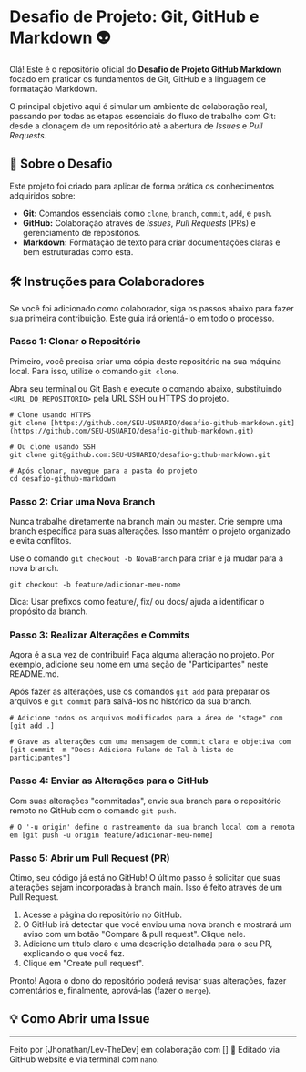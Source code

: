 # Desafio de Projeto: Git, GitHub e Markdown 👽

Olá! Este é o repositório oficial do **Desafio de Projeto GitHub Markdown** focado em praticar os fundamentos de Git, GitHub e a linguagem de formatação Markdown.

O principal objetivo aqui é simular um ambiente de colaboração real, passando por todas as etapas essenciais do fluxo de trabalho com Git: desde a clonagem de um repositório até a abertura de _Issues_ e _Pull Requests_.

## 🚀 Sobre o Desafio

Este projeto foi criado para aplicar de forma prática os conhecimentos adquiridos sobre:
* **Git:** Comandos essenciais como `clone`, `branch`, `commit`, `add`, e `push`.
* **GitHub:** Colaboração através de _Issues_, _Pull Requests_ (PRs) e gerenciamento de repositórios.
* **Markdown:** Formatação de texto para criar documentações claras e bem estruturadas como esta.

## 🛠️ Instruções para Colaboradores

Se você foi adicionado como colaborador, siga os passos abaixo para fazer sua primeira contribuição. Este guia irá orientá-lo em todo o processo.

### Passo 1: Clonar o Repositório

Primeiro, você precisa criar uma cópia deste repositório na sua máquina local. Para isso, utilize o comando `git clone`.

Abra seu terminal ou Git Bash e execute o comando abaixo, substituindo `<URL_DO_REPOSITORIO>` pela URL SSH ou HTTPS do projeto.

```
# Clone usando HTTPS
git clone [https://github.com/SEU-USUARIO/desafio-github-markdown.git](https://github.com/SEU-USUARIO/desafio-github-markdown.git)

# Ou clone usando SSH
git clone git@github.com:SEU-USUARIO/desafio-github-markdown.git

# Após clonar, navegue para a pasta do projeto
cd desafio-github-markdown
```

### Passo 2: Criar uma Nova Branch
Nunca trabalhe diretamente na branch main ou master. Crie sempre uma branch específica para suas alterações. Isso mantém o projeto organizado e evita conflitos.

Use o comando `git checkout -b NovaBranch` para criar e já mudar para a nova branch.

```# Crie uma branch com um nome descritivo (ex: adicionar-seu-nome)
git checkout -b feature/adicionar-meu-nome
```

Dica: Usar prefixos como feature/, fix/ ou docs/ ajuda a identificar o propósito da branch.

### Passo 3: Realizar Alterações e Commits
Agora é a sua vez de contribuir! Faça alguma alteração no projeto. Por exemplo, adicione seu nome em uma seção de "Participantes" neste README.md.

Após fazer as alterações, use os comandos `git add` para preparar os arquivos e `git commit` para salvá-los no histórico da sua branch.

```
# Adicione todos os arquivos modificados para a área de "stage" com [git add .]

# Grave as alterações com uma mensagem de commit clara e objetiva com [git commit -m "Docs: Adiciona Fulano de Tal à lista de participantes"]
```

### Passo 4: Enviar as Alterações para o GitHub
Com suas alterações "commitadas", envie sua branch para o repositório remoto no GitHub com o comando `git push`.
```
# O '-u origin' define o rastreamento da sua branch local com a remota em [git push -u origin feature/adicionar-meu-nome]
```

### Passo 5: Abrir um Pull Request (PR)
Ótimo, seu código já está no GitHub! O último passo é solicitar que suas alterações sejam incorporadas à branch main. Isso é feito através de um Pull Request.

1. Acesse a página do repositório no GitHub.
2. O GitHub irá detectar que você enviou uma nova branch e mostrará um aviso com um botão "Compare & pull request". Clique nele.
3. Adicione um título claro e uma descrição detalhada para o seu PR, explicando o que você fez.
4. Clique em "Create pull request".

Pronto!
Agora o dono do repositório poderá revisar suas alterações, fazer comentários e, finalmente, aprová-las (fazer o `merge`).


## 💡 Como Abrir uma Issue


------

Feito por [Jhonathan/Lev-TheDev] em colaboração com [] 💞
Editado via GitHub website e via terminal com `nano`.
